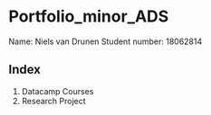 # Portfolio_minor_ADS
Name: Niels van Drunen
Student number: 18062814
## Index
1) Datacamp Courses
2) Research Project

